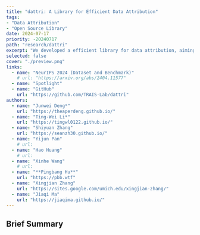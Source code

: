 ```yaml
---
title: "dattri: A Library for Efficient Data Attribution"
tags:
- "Data Attribution"
- "Open Source Library"
date: 2024-07-17
priority: -20240717
path: "research/dattri"
excerpt: "We developed a efficient library for data attribution, aiming to streamline the development of data attribution algorithms"
selected: false
cover: "./preview.png"
links:
  - name: "NeurIPS 2024 (Dataset and Benchmark)"
    # url: "https://arxiv.org/abs/2404.11577"
  - name: "Spotlight"
  - name: "GitHub"
    url: "https://github.com/TRAIS-Lab/dattri"
authors:
  - name: "Junwei Deng*"
    url: "https://theaperdeng.github.io/"
  - name: "Ting-Wei Li*"
    url: "https://tingwl0122.github.io/"
  - name: "Shiyuan Zhang"
    url: "https://seanzh30.github.io/"
  - name: "Yijun Pan"
    # url:
  - name: "Hao Huang"
    # url:
  - name: "Xinhe Wang"
    # url:
  - name: "**Pingbang Hu**"
    url: "https://pbb.wtf"
  - name: "Xingjian Zhang"
    url: "https://sites.google.com/umich.edu/xingjian-zhang/"
  - name: "Jiaqi Ma"
    url: "https://jiaqima.github.io/"
---
```


## Brief Summary

<!-- How can we attribute the behaviors of machine learning models to their training data? While the classic *influence function*[^1] sheds light on the impact of individual samples, it often fails to capture the more complex and pronounced collective influence of a set of samples. To tackle this challenge, we study the Most Influential Subset Selection (MISS) problem, which aims to identify a subset of training samples with the greatest collective influence. We conduct a comprehensive analysis of the prevailing approaches in MISS, elucidating their strengths and weaknesses. Our findings reveal that influence-based greedy heuristics, a dominant class of algorithms in MISS, can provably fail even in linear regression. We delineate the failure modes, including the errors of influence function and the non-additive structure of the collective influence. Conversely, we demonstrate that an adaptive version of these heuristics which applies them iteratively, can effectively capture the interactions among samples and thus partially address the issues. Experiments on real-world datasets corroborate these theoretical findings, and further demonstrate that the merit of adaptivity can extend to more complex scenarios such as classification tasks and non-linear neural networks. We conclude our analysis by highlighting the inherent trade-off between performance and computational efficiency, and providing a range of discussions.

[^1]: <https://arxiv.org/abs/1703.04730> -->
